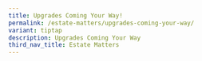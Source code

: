 ```yaml
---
title: Upgrades Coming Your Way!
permalink: /estate-matters/upgrades-coming-your-way/
variant: tiptap
description: Upgrades Coming Your Way
third_nav_title: Estate Matters
---
```

